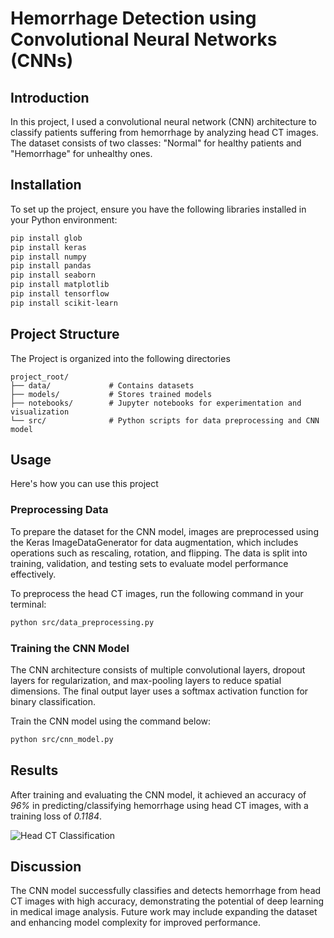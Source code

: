 # Hemorrhage Detection using Convolutional Neural Networks (CNNs)

## Introduction
In this project, I used a convolutional neural network (CNN) architecture to classify patients suffering from hemorrhage by analyzing head CT images. The dataset consists of two classes: "Normal" for healthy patients and "Hemorrhage" for unhealthy ones.

## Installation
To set up the project, ensure you have the following libraries installed in your Python environment:

```bash
pip install glob
pip install keras
pip install numpy
pip install pandas
pip install seaborn
pip install matplotlib
pip install tensorflow
pip install scikit-learn
```
## Project Structure
The Project is organized into the following directories

```plaintext
project_root/
├── data/             # Contains datasets
├── models/           # Stores trained models
├── notebooks/        # Jupyter notebooks for experimentation and visualization
└── src/              # Python scripts for data preprocessing and CNN model
```

## Usage
Here's how you can use this project

### Preprocessing Data
To prepare the dataset for the CNN model, images are preprocessed using the Keras ImageDataGenerator for data augmentation, which includes operations such as rescaling, rotation, and flipping. The data is split into training, validation, and testing sets to evaluate model performance effectively.

To preprocess the head CT images, run the following command in your terminal:
``` bash
python src/data_preprocessing.py
```

### Training the CNN Model
The CNN architecture consists of multiple convolutional layers, dropout layers for regularization, and max-pooling layers to reduce spatial dimensions. The final output layer uses a softmax activation function for binary classification.

Train the CNN model using the command below:
``` bash
python src/cnn_model.py
```

## Results
After training and evaluating the CNN model, it achieved an accuracy of *96%* in predicting/classifying hemorrhage using head CT images, with a training loss of *0.1184*.

![Head CT Classification](https://i.imgur.com/O9XSyiP.jpeg)

## Discussion
The CNN model successfully classifies and detects hemorrhage from head CT images with high accuracy, demonstrating the potential of deep learning in medical image analysis. Future work may include expanding the dataset and enhancing model complexity for improved performance.